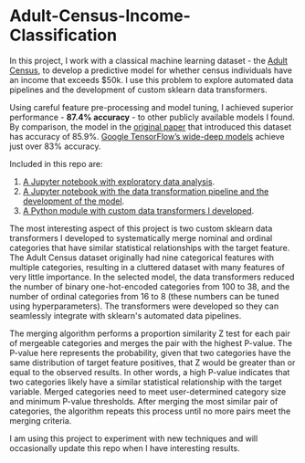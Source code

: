 # Adult-Census-Income-Classification
In this project, I work with a classical machine learning dataset - the [Adult Census](https://archive.ics.uci.edu/ml/datasets/Adult), to develop a predictive model for whether census individuals have an income that exceeds $50k. I use this problem to explore automated data pipelines and the development of custom sklearn data transformers. 

Using careful feature pre-processing and model tuning, I achieved superior performance - **87.4% accuracy** - to other publicly available models I found. By comparison, the model in the [original paper](https://www.aaai.org/Papers/KDD/1996/KDD96-033.pdf) that introduced this dataset has accuracy of 85.9%. [Google TensorFlow’s wide-deep models](https://github.com/tensorflow/models/tree/master/official/wide_deep) achieve just over 83% accuracy. 

Included in this repo are:
1. [A Jupyter notebook with exploratory data analysis](https://github.com/tal-yifat/Adult-Census-Income-Classification/blob/master/Exploratory%20Data%20analysis.ipynb).
2. [A Jupyter notebook with the data transformation pipeline and the development of the model](https://github.com/tal-yifat/Adult-Census-Income-Classification/blob/master/Data%20Pipeline%20and%20Models.ipynb).
3. [A Python module with custom data transformers I developed](https://github.com/tal-yifat/Adult-Census-Income-Classification/blob/master/custom_transformers.py).

The most interesting aspect of this project is two custom sklearn data transformers I developed to systematically merge nominal and ordinal categories that have similar statistical relationships with the target feature. The Adult Census dataset originally had nine  categorical features with multiple categories, resulting in a cluttered dataset with many features of very little importance. In the selected model, the data transformers reduced the number of binary one-hot-encoded categories from 100 to 38, and the number of ordinal categories from 16 to 8 (these numbers can be tuned using hyperparameters). The transformers were developed so they can seamlessly integrate with sklearn's automated data pipelines.

The merging algorithm performs a proportion similarity Z test for each pair of mergeable categories and merges the pair with the highest P-value. The P-value here represents the probability, given that two categories have the same distribution of target feature positives, that Z would be greater than or equal to the observed results. In other words, a high P-value indicates that two categories likely have a similar statistical relationship with the target variable. Merged categories need to meet user-determined category size and minimum P-value thresholds. After merging the most similar pair of categories, the algorithm repeats this process until no more pairs meet the merging criteria. 

I am using this project to experiment with new techniques and will occasionally update this repo when I have interesting results.
